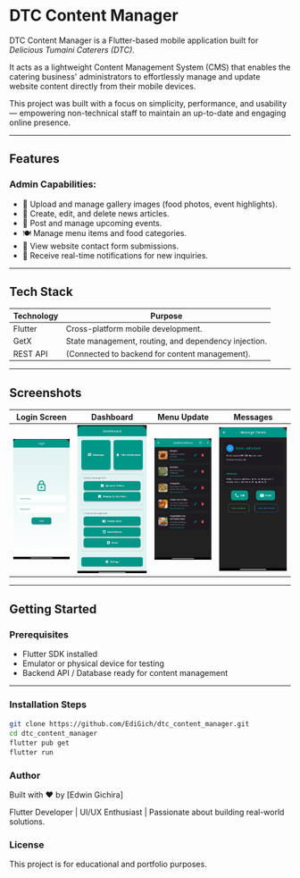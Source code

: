 # DTC Content Manager

DTC Content Manager is a Flutter-based mobile application built for *Delicious Tumaini Caterers (DTC)*.

It acts as a lightweight Content Management System (CMS) that enables the catering business' administrators to effortlessly manage and update website content directly from their mobile devices.

This project was built with a focus on simplicity, performance, and usability — empowering non-technical staff to maintain an up-to-date and engaging online presence.

---

## Features

### Admin Capabilities:
- 📸 Upload and manage gallery images (food photos, event highlights).
- 📰 Create, edit, and delete news articles.
- 📅 Post and manage upcoming events.
- 🍽️ Manage menu items and food categories.
- 📩 View website contact form submissions.
- 🔔 Receive real-time notifications for new inquiries.

---

## Tech Stack

| Technology | Purpose |
|------------|---------|
| Flutter    | Cross-platform mobile development. |
| GetX       | State management, routing, and dependency injection. |
| REST API   | (Connected to backend for content management). |

---

## Screenshots

| Login Screen                              | Dashboard                             | Menu Update                               | Messages                            |
|-------------------------------------------|---------------------------------------|-------------------------------------------|-------------------------------------|
| ![Login Screen](screenshots/applogin.jpg) | ![Dashboard](screenshots/AppDash.jpg) | ![Menu Update](screenshots/Updatemen.jpg) | ![Messages](screenshots/message.jpg)|

---

## Getting Started

### Prerequisites
- Flutter SDK installed
- Emulator or physical device for testing
- Backend API / Database ready for content management

---

### Installation Steps

```bash
git clone https://github.com/EdiGich/dtc_content_manager.git
cd dtc_content_manager
flutter pub get
flutter run
```

### Author
Built with ❤️ by [Edwin Gichira]

Flutter Developer | UI/UX Enthusiast | Passionate about building real-world solutions.

### License
This project is for educational and portfolio purposes.
